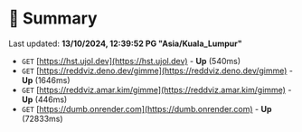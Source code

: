 # 📖 Summary
Last updated: **13/10/2024, 12:39:52 PG "Asia/Kuala_Lumpur"**

- `GET` [https://hst.ujol.dev](https://hst.ujol.dev) - **Up** (540ms)
- `GET` [https://reddviz.deno.dev/gimme](https://reddviz.deno.dev/gimme) - **Up** (1646ms)
- `GET` [https://reddviz.amar.kim/gimme](https://reddviz.amar.kim/gimme) - **Up** (446ms)
- `GET` [https://dumb.onrender.com](https://dumb.onrender.com) - **Up** (72833ms)
